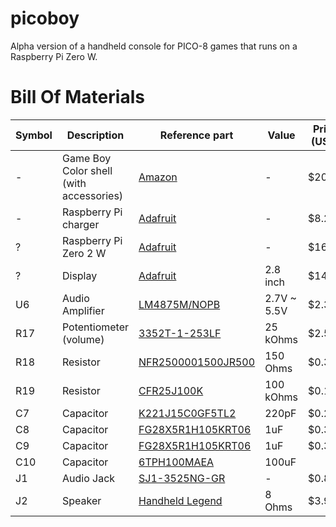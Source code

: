 # picoboy

Alpha version of a handheld console for PICO-8 games that runs on a Raspberry Pi Zero W.

# Bill Of Materials

| Symbol | Description | Reference part | Value | Price (USD) |
| --- | --- | --- | --- | --- |
| - | Game Boy Color shell (with accessories) | [Amazon](https://www.amazon.com/dp/B09HH5B6PB) | - | $20.66 |
| - | Raspberry Pi charger | [Adafruit](https://www.adafruit.com/product/1995) | - | $8.25 |
| ? | Raspberry Pi Zero 2 W | [Adafruit](https://www.adafruit.com/product/5291) | - | $16.00 | |
| ? | Display | [Adafruit](https://www.adafruit.com/product/1774) | 2.8 inch | $14.95 |
| U6 | Audio Amplifier | [LM4875M/NOPB](https://www.digikey.com/en/products/detail/texas-instruments/lm4875m-nopb/1871687) | 2.7V ~ 5.5V | $2.32 |
| R17 | Potentiometer (volume) | [3352T-1-253LF](https://www.digikey.com/en/products/detail/bourns-inc/3352T-1-253LF/1088348) | 25 kOhms | $2.50 |
| R18 | Resistor | [NFR2500001500JR500](https://www.digikey.com/en/products/detail/vishay-beyschlag-draloric-bc-components/NFR2500001500JR500/614093) | 150 Ohms | $0.38|
| R19 | Resistor | [CFR25J100K](https://www.digikey.com/en/products/detail/te-connectivity-passive-product/CFR25J100K/2380563) | 100 kOhms | $0.10 |
| C7 | Capacitor | [K221J15C0GF5TL2](https://www.digikey.com/en/products/detail/vishay-beyschlag-draloric-bc-components/K221J15C0GF5TL2/286471) | 220pF | $0.26 |
| C8 | Capacitor | [FG28X5R1H105KRT06](https://www.digikey.com/en/products/detail/tdk-corporation/FG28X5R1H105KRT06/5803193) | 1uF | $0.35 |
| C9 | Capacitor | [FG28X5R1H105KRT06](https://www.digikey.com/en/products/detail/tdk-corporation/FG28X5R1H105KRT06/5803193) | 1uF | $0.35 |
| C10 | Capacitor | [6TPH100MAEA](https://www.digikey.com/en/products/detail/panasonic-electronic-components/6TPH100MAEA/5371997) | 100uF | |
| J1 | Audio Jack | [SJ1-3525NG-GR](https://www.digikey.com/en/products/detail/cui-devices/SJ1-3525NG-GR/2295990) | - | $0.85 |
| J2 | Speaker | [Handheld Legend](https://handheldlegend.com/products/game-boy-color-pocket-clear-speaker-funnyplaying?_pos=1&_sid=534442f70&_ss=r) | 8 Ohms | $3.99 |